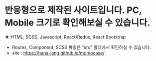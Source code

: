 # 반응형으로 제작된 사이트입니다. PC, Mobile 크기로 확인해보실 수 있습니다.

★ HTML, SCSS, Javascript, React/Redux, React Bootstrap

- Routes, Component, SCSS 파일은 "src" 폴더에서 확인하실 수 있습니다.
- site : https://hana-jang.github.io/momocase/
